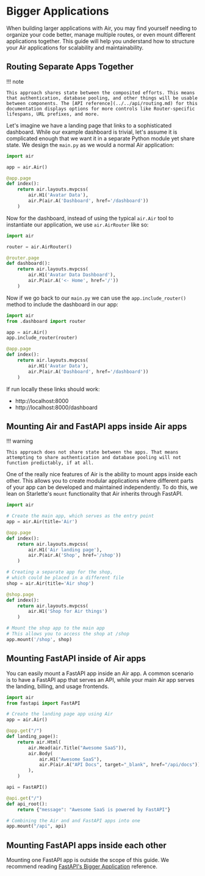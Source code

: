 # Bigger Applications

When building larger applications with Air, you may find yourself needing to organize your code better, manage multiple routes, or even mount different applications together. This guide will help you understand how to structure your Air applications for scalability and maintainability.

## Routing Separate Apps Together

!!! note

    This approach shares state between the composited efforts. This means that authentication, database pooling, and other things will be usable between components. The [API reference](../../api/routing.md) for this documentation displays options for more controls like Router-specific lifespans, URL prefixes, and more.

Let's imagine we have a landing page that links to a sophisticated dashboard. While our example dashboard is trivial, let's assume it is complicated enough that we want it in a separate Python module yet share state. We design the `main.py` as we would a normal Air application:

```python title="main.py"
import air

app = air.Air()

@app.page
def index():
    return air.layouts.mvpcss(
        air.H1('Avatar Data'),
        air.P(air.A('Dashboard', href='/dashboard'))
    )
```

Now for the dashboard, instead of using the typical `air.Air` tool to instantiate our application, we use `air.AirRouter` like so:

```python title="dashboard.py" hl_lines="3"
import air

router = air.AirRouter()

@router.page
def dashboard():
    return air.layouts.mvpcss(
        air.H1('Avatar Data Dashboard'),
        air.P(air.A('<- Home', href='/'))
    )
```

Now if we go back to our `main.py` we can use the `app.include_router()` method to include the dashboard in our app:

```python title="main.py"  hl_lines="2 5"
import air
from .dashboard import router

app = air.Air()
app.include_router(router)

@app.page
def index():
    return air.layouts.mvpcss(
        air.H1('Avatar Data'),
        air.P(air.A('Dashboard', href='/dashboard'))
    )
```

If run locally these links should work:

- http://localhost:8000
- http://localhost:8000/dashboard


## Mounting Air and FastAPI apps inside Air apps

!!! warning

    This approach does not share state between the apps. That means attempting to share authentication and database pooling will not function predictably, if at all.

One of the really nice features of Air is the ability to mount apps inside each other. This allows you to create modular applications where different parts of your app can be developed and maintained independently. To do this, we lean on Starlette's `mount` functionality that Air inherits through FastAPI.

```python
import air

# Create the main app, which serves as the entry point
app = air.Air(title='Air')

@app.page
def index():
    return air.layouts.mvpcss(
        air.H1('Air landing page'),
        air.P(air.A('Shop', href='/shop'))
    )

# Creating a separate app for the shop,
# which could be placed in a different file
shop = air.Air(title='Air shop')

@shop.page
def index():
    return air.layouts.mvpcss(
        air.H1('Shop for Air things')
    )

# Mount the shop app to the main app
# This allows you to access the shop at /shop
app.mount('/shop', shop)
```

## Mounting FastAPI inside of Air apps

You can easily mount a FastAPI app inside an Air app. A common scenario is to have a FastAPI app that serves an API, while your main Air app serves the landing, billing, and usage frontends. 

```python
import air
from fastapi import FastAPI

# Create the landing page app using Air
app = air.Air()

@app.get("/")
def landing_page():
    return air.Html(
        air.Head(air.Title("Awesome SaaS")),
        air.Body(
            air.H1("Awesome SaaS"),
            air.P(air.A("API Docs", target="_blank", href="/api/docs")),
        ),
    )

api = FastAPI()

@api.get("/")
def api_root():
    return {"message": "Awesome SaaS is powered by FastAPI"}

# Combining the Air and and FastAPI apps into one
app.mount("/api", api)
```

## Mounting FastAPI apps inside each other

Mounting one FastAPI app is outside the scope of this guide. We recommend reading [FastAPI's Bigger Application](https://fastapi.tiangolo.com/tutorial/bigger-applications) reference. 
